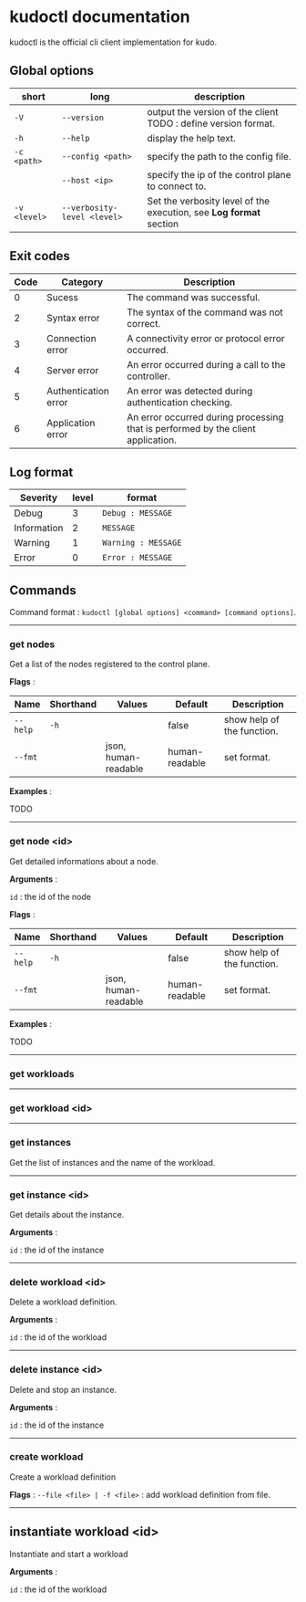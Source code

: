 # kudoctl documentation

kudoctl is the official cli client implementation for kudo.

## Global options

| short        | long                        | description                                                          |
| ------------ | --------------------------- | -------------------------------------------------------------------- |
| `-V`         | `--version`                 | output the version of the client TODO : define version format.       |
| `-h`         | `--help`                    | display the help text.                                               |
| `-c <path>`  | `--config <path>`           | specify the path to the config file.                                 |
|              | `--host <ip>`               | specify the ip of the control plane to connect to.                   |
| `-v <level>` | `--verbosity-level <level>` | Set the verbosity level of the execution, see **Log format** section |

## Exit codes

| Code | Category             | Description                                                                      |
| ---- | -------------------- | -------------------------------------------------------------------------------- |
| 0    | Sucess               | The command was successful.                                                      |
| 2    | Syntax error         | The syntax of the command was not correct.                                       |
| 3    | Connection error     | A connectivity error or protocol error occurred.                                 |
| 4    | Server error         | An error occurred during a call to the controller.                               |
| 5    | Authentication error | An error was detected during authentication checking.                            |
| 6    | Application error    | An error occurred during processing that is performed by the client application. |

## Log format

| Severity    | level | format              |
| ----------- | ----- | ------------------- |
| Debug       | 3     | `Debug : MESSAGE`   |
| Information | 2     | `MESSAGE`           |
| Warning     | 1     | `Warning : MESSAGE` |
| Error       | 0     | `Error : MESSAGE`   |

## Commands

Command format : `kudoctl [global options] <command> [command options]`.

---

### get nodes

Get a list of the nodes registered to the control plane.

**Flags** :

| Name     | Shorthand | Values               | Default        | Description                |
| -------- | --------- | -------------------- | -------------- | -------------------------- |
| `--help` | `-h`      |                      | false          | show help of the function. |
| `--fmt`  |           | json, human-readable | human-readable | set format.                |

**Examples** :

TODO

---

### get node \<id\>

Get detailed informations about a node.

**Arguments** :

`id` : the id of the node

**Flags** :

| Name     | Shorthand | Values               | Default        | Description                |
| -------- | --------- | -------------------- | -------------- | -------------------------- |
| `--help` | `-h`      |                      | false          | show help of the function. |
| `--fmt`  |           | json, human-readable | human-readable | set format.                |

**Examples** :

TODO

---

### get workloads

---

### get workload \<id\>

---

### get instances

Get the list of instances and the name of the workload.

---

### get instance \<id\>

Get details about the instance.

**Arguments** :

`id` : the id of the instance

---

### delete workload \<id\>

Delete a workload definition.

**Arguments** :

`id` : the id of the workload

---

### delete instance \<id\>

Delete and stop an instance.

**Arguments** :

`id` : the id of the instance

---

### create workload

Create a workload definition

**Flags** :
`--file <file> | -f <file>` : add workload definition from file.

---

## instantiate workload \<id\>

Instantiate and start a workload

**Arguments** :

`id` : the id of the workload
